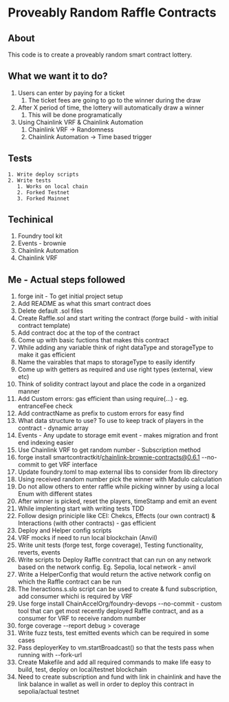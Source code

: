 # Proveably Random Raffle Contracts

## About
This code is to create a proveably random smart contract lottery.

## What we want it to do?

1. Users can enter by paying for a ticket
   1. The ticket fees are going to go to the winner during the draw
2. After X period of time, the lottery will automatically draw a winner
   1. This will be done programatically
3. Using Chainlink VRF & Chainlink Automation
   1. Chainlink VRF -> Randomness
   2. Chainlink Automation -> Time based trigger

## Tests
    1. Write deploy scripts
    2. Write tests
       1. Works on local chain
       2. Forked Testnet
       3. Forked Mainnet

## Techinical
   1. Foundry tool kit 
   2. Events - brownie
   3. Chainlink Automation
   4. Chainlink VRF


## Me - Actual steps followed
1. forge init - To get initial project setup
2. Add README as what this smart contract does
3. Delete default .sol files
4. Create Raffle.sol and start writing the contract (forge build - with initial contract template)
5. Add contract doc at the top of the contract
6. Come up with basic fuctions that makes this contract
7. While adding any variable think of right dataType and storageType to make it gas efficient
8. Name the vairables that maps to storageType to easily identify
9. Come up with getters as required and use right types (external, view etc)
10. Think of solidity contract layout and place the code in a organized manner
11. Add Custom errors: gas efficient than using require(...) - eg. entranceFee check
12. Add contractName as prefix to custom errors for easy find
13. What data structure to use? To use to keep track of players in the contract - dynamic array
14. Events - Any update to storage emit event - makes migration and front end indexing easier
15. Use Chainlink VRF to get random number - Subscription method
16. forge install smartcontractkit/chainlink-brownie-contracts@0.6.1 --no-commit to get VRF interface
17. Update foundry.toml to map external libs to consider from lib directory
18. Using received random number pick the winner with Madulo calculation
19. Do not allow others to enter raffle while picking winner by using a local Enum with different states
20. After winner is picked, reset the players, timeStamp and emit an event
21. While implenting start with writing tests TDD
22. Follow design priniciple like CEI: Chekcs, Effects (our own contract) & Interactions (with other contracts) - gas efficient
23. Deploy and Helper config scripts
24. VRF mocks if need to run local blockchain (Anvil)
25. Write unit tests (forge test, forge coverage), Testing functionality, reverts, events
26. Write scripts to Deploy Raffle conntract that can run on any network based on the network config. Eg. Sepolia, local network - anvil
27. Write a HelperConfig that would return the active network config on which the Raffle contract can be run
28. The Ineractions.s.slo script can be used to create & fund subscription, add consumer whichi is required by VRF
29. Use forge install ChainAccelOrg/foundry-devops --no-commit - custom tool that can get most recently deployed Raffle contract, and as a consumer for VRF to receive random number
30. forge coverage --report debug > coverage
31. Write fuzz tests, test emitted events which can be required in some cases
32. Pass deployerKey to vm.startBroadcast() so that the tests pass when running with --fork-url
33. Create Makefile and add all required commands to make life easy to build, test, deploy on local/testnet blockchain
34. Need to create subscription and fund with link in chainlink and have the link balance in wallet as well in order to deploy this contract in sepolia/actual testnet